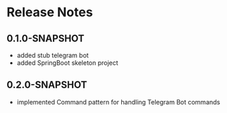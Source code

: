 # Release Notes 

## 0.1.0-SNAPSHOT

* added stub telegram bot
* added SpringBoot skeleton project

## 0.2.0-SNAPSHOT

* implemented Command pattern for handling Telegram Bot commands